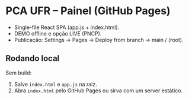 # PCA UFR – Painel (GitHub Pages)
- Single-file React SPA (app.js + index.html).
- DEMO offline e opção LIVE (PNCP).
- Publicação: Settings → Pages → Deploy from branch → main / (root).

## Rodando local
Sem build:
1) Salve `index.html` e `app.js` na raiz.
2) Abra `index.html` pelo GitHub Pages ou sirva com um server estático.

